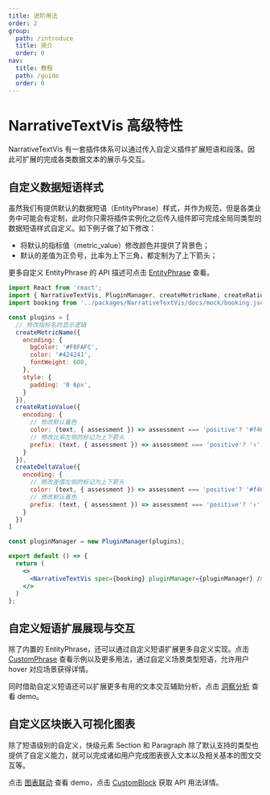 ```yaml
---
title: 进阶用法
order: 2
group:
  path: /introduce
  title: 简介
  order: 0
nav:
  title: 教程
  path: /guide
  order: 0
---
```


# NarrativeTextVis 高级特性

NarrativeTextVis 有一套插件体系可以通过传入自定义插件扩展短语和段落。因此可扩展的完成各类数据文本的展示与交互。

## 自定义数据短语样式

虽然我们有提供默认的数据短语（EntityPhrase）样式，并作为规范，但是各类业务中可能会有定制，此时你只需将插件实例化之后传入组件即可完成全局同类型的数据短语样式自定义。如下例子做了如下修改：
- 将默认的指标值（metric_value）修改颜色并提供了背景色；
- 默认的差值为正负号，比率为上下三角，都定制为了上下箭头；

更多自定义 EntityPhrase 的 API 描述可点击 [EntityPhrase](../../narrative/example/custom#自定义实体短语entityphrase展示) 查看。

```jsx
import React from 'react';
import { NarrativeTextVis, PluginManager, createMetricName, createRatioValue, createDeltaValue } from '@antv/narrative-text-vis';
import booking from '../packages/NarrativeTextVis/docs/mock/booking.json';

const plugins = [
  // 修改指标名的显示逻辑
  createMetricName({
    encoding: {
      bgColor: '#F8FAFC',
      color: '#424241',
      fontWeight: 600,
    },
    style: {
      padding: '0 6px',
    }
  }),
  createRatioValue({
    encoding: {
      // 修改默认着色
      color: (text, { assessment }) => assessment === 'positive'? '#f4664a': assessment === 'negative'? '#269075' : '',
      // 修改比率左侧的标记为上下箭头
      prefix: (text, { assessment }) => assessment === 'positive'? '↑': assessment === 'negative'? '↓' : ''
    }
  }),
  createDeltaValue({
    encoding: {
      // 修改差值左侧的标记为上下箭头
      color: (text, { assessment }) => assessment === 'positive'? '#f4664a': assessment === 'negative'? '#269075' : '',
      // 修改默认着色
      prefix: (text, { assessment }) => assessment === 'positive'? '↑': assessment === 'negative'? '↓' : ''
    }
  })
]

const pluginManager = new PluginManager(plugins);

export default () => {
  return (
    <>
      <NarrativeTextVis spec={booking} pluginManager={pluginManager} />
    </>
  )
};
```


## 自定义短语扩展展现与交互

除了内置的 EntityPhrase，还可以通过自定义短语扩展更多自定义实现。点击 [CustomPhrase](../../narrative/example/custom#自定义短语customphrase节点) 查看示例以及更多用法，通过自定义场景类型短语，允许用户 hover 对应场景获得详情。

同时借助自定义短语还可以扩展更多有用的文本交互辅助分析，点击 [洞察分析](../../narrative/example/interactive#洞察分析) 查看 demo。

## 自定义区块嵌入可视化图表

除了短语级别的自定义，快级元素 Section 和 Paragraph 除了默认支持的类型也提供了自定义能力，就可以完成诸如用户完成图表嵌入文本以及相关基本的图文交互等。

点击 [图表联动](../../narrative/example/interactive#图表联动) 查看 demo，点击 [CustomBlock](../../narrative/example/custom#自定义区块customblock) 获取 API 用法详情。
